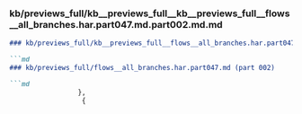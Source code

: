 ### kb/previews_full/kb__previews_full__kb__previews_full__flows__all_branches.har.part047.md.part002.md.md

```md
### kb/previews_full/kb__previews_full__flows__all_branches.har.part047.md.part002.md

```md
### kb/previews_full/flows__all_branches.har.part047.md (part 002)

```md
                 },
                  {
      
```

```

```

```
